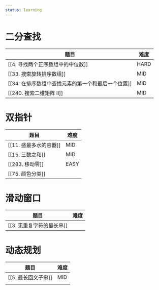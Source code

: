 ```yaml
---
status: learning
---
```


# 二分查找

| 题目                            | 难度   |
| ----------------------------- | ---- |
| [[4. 寻找两个正序数组中的中位数]]          | HARD |
| [[33. 搜索旋转排序数组]]              | MID  |
| [[34. 在排序数组中查找元素的第一个和最后一个位置]] | MID  |
| [[240. 搜索二维矩阵 II]]            | MID  |

# 双指针

| 题目              | 难度   |
| --------------- | ---- |
| [[11. 盛最多水的容器]] | MID  |
| [[15. 三数之和]]    | MID  |
| [[283. 移动零]]    | EASY |
| [[75. 颜色分类]]    |      |

# 滑动窗口
| 题目               | 难度  |
| ---------------- | --- |
| [[3. 无重复字符的最长串]] |     |

# 动态规划

| 题目            | 难度  |
| ------------- | --- |
| [[5. 最长回文子串]] | MID |
|               |     |
